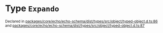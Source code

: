 # Type `Expando`
<sub>Declared in [packages/core/echo/echo-schema/dist/types/src/object/typed-object.d.ts:86]() and [packages/core/echo/echo-schema/dist/types/src/object/typed-object.d.ts:87]()</sub>







